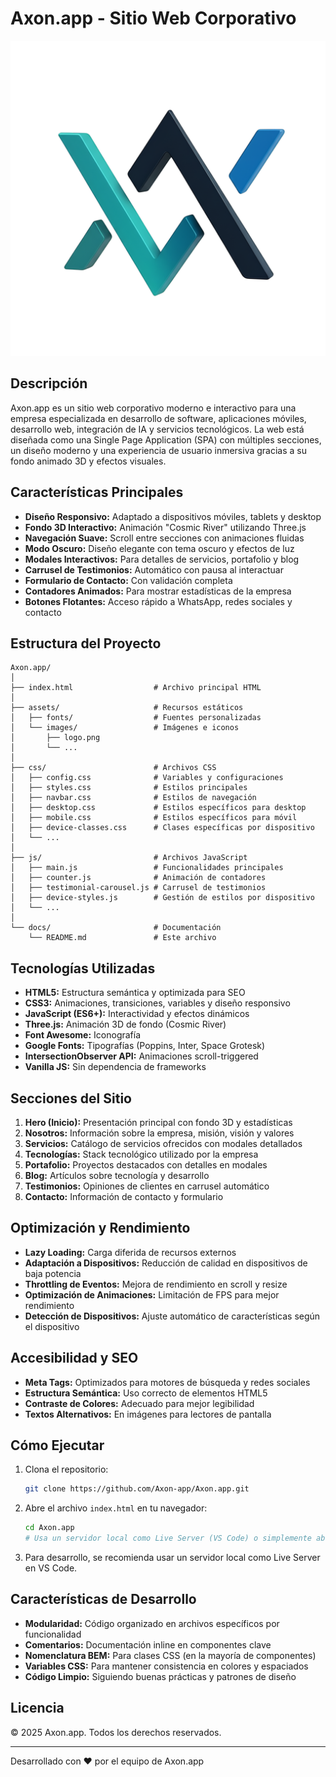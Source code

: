 # Axon.app - Sitio Web Corporativo

![Logo de Axon.app](../assets/images/logo.png)

## Descripción

Axon.app es un sitio web corporativo moderno e interactivo para una empresa especializada en desarrollo de software, aplicaciones móviles, desarrollo web, integración de IA y servicios tecnológicos. La web está diseñada como una Single Page Application (SPA) con múltiples secciones, un diseño moderno y una experiencia de usuario inmersiva gracias a su fondo animado 3D y efectos visuales.

## Características Principales

- **Diseño Responsivo:** Adaptado a dispositivos móviles, tablets y desktop
- **Fondo 3D Interactivo:** Animación "Cosmic River" utilizando Three.js
- **Navegación Suave:** Scroll entre secciones con animaciones fluidas
- **Modo Oscuro:** Diseño elegante con tema oscuro y efectos de luz
- **Modales Interactivos:** Para detalles de servicios, portafolio y blog
- **Carrusel de Testimonios:** Automático con pausa al interactuar
- **Formulario de Contacto:** Con validación completa
- **Contadores Animados:** Para mostrar estadísticas de la empresa
- **Botones Flotantes:** Acceso rápido a WhatsApp, redes sociales y contacto

## Estructura del Proyecto

```
Axon.app/
│
├── index.html                  # Archivo principal HTML
│
├── assets/                     # Recursos estáticos
│   ├── fonts/                  # Fuentes personalizadas
│   └── images/                 # Imágenes e iconos
│       ├── logo.png
│       └── ...
│
├── css/                        # Archivos CSS
│   ├── config.css              # Variables y configuraciones
│   ├── styles.css              # Estilos principales
│   ├── navbar.css              # Estilos de navegación
│   ├── desktop.css             # Estilos específicos para desktop
│   ├── mobile.css              # Estilos específicos para móvil
│   ├── device-classes.css      # Clases específicas por dispositivo
│   └── ...
│
├── js/                         # Archivos JavaScript
│   ├── main.js                 # Funcionalidades principales
│   ├── counter.js              # Animación de contadores
│   ├── testimonial-carousel.js # Carrusel de testimonios
│   ├── device-styles.js        # Gestión de estilos por dispositivo
│   └── ...
│
└── docs/                       # Documentación
    └── README.md               # Este archivo
```

## Tecnologías Utilizadas

- **HTML5:** Estructura semántica y optimizada para SEO
- **CSS3:** Animaciones, transiciones, variables y diseño responsivo
- **JavaScript (ES6+):** Interactividad y efectos dinámicos
- **Three.js:** Animación 3D de fondo (Cosmic River)
- **Font Awesome:** Iconografía
- **Google Fonts:** Tipografías (Poppins, Inter, Space Grotesk)
- **IntersectionObserver API:** Animaciones scroll-triggered
- **Vanilla JS:** Sin dependencia de frameworks

## Secciones del Sitio

1. **Hero (Inicio):** Presentación principal con fondo 3D y estadísticas
2. **Nosotros:** Información sobre la empresa, misión, visión y valores
3. **Servicios:** Catálogo de servicios ofrecidos con modales detallados
4. **Tecnologías:** Stack tecnológico utilizado por la empresa
5. **Portafolio:** Proyectos destacados con detalles en modales
6. **Blog:** Artículos sobre tecnología y desarrollo
7. **Testimonios:** Opiniones de clientes en carrusel automático
8. **Contacto:** Información de contacto y formulario

## Optimización y Rendimiento

- **Lazy Loading:** Carga diferida de recursos externos
- **Adaptación a Dispositivos:** Reducción de calidad en dispositivos de baja potencia
- **Throttling de Eventos:** Mejora de rendimiento en scroll y resize
- **Optimización de Animaciones:** Limitación de FPS para mejor rendimiento
- **Detección de Dispositivos:** Ajuste automático de características según el dispositivo

## Accesibilidad y SEO

- **Meta Tags:** Optimizados para motores de búsqueda y redes sociales
- **Estructura Semántica:** Uso correcto de elementos HTML5
- **Contraste de Colores:** Adecuado para mejor legibilidad
- **Textos Alternativos:** En imágenes para lectores de pantalla

## Cómo Ejecutar

1. Clona el repositorio:
   ```bash
   git clone https://github.com/Axon-app/Axon.app.git
   ```

2. Abre el archivo `index.html` en tu navegador:
   ```bash
   cd Axon.app
   # Usa un servidor local como Live Server (VS Code) o simplemente abre index.html
   ```

3. Para desarrollo, se recomienda usar un servidor local como Live Server en VS Code.

## Características de Desarrollo

- **Modularidad:** Código organizado en archivos específicos por funcionalidad
- **Comentarios:** Documentación inline en componentes clave
- **Nomenclatura BEM:** Para clases CSS (en la mayoría de componentes)
- **Variables CSS:** Para mantener consistencia en colores y espaciados
- **Código Limpio:** Siguiendo buenas prácticas y patrones de diseño

## Licencia

© 2025 Axon.app. Todos los derechos reservados.

---

Desarrollado con ❤️ por el equipo de Axon.app